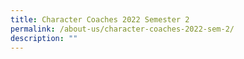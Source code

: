 ```yaml
---
title: Character Coaches 2022 Semester 2
permalink: /about-us/character-coaches-2022-sem-2/
description: ""
---
```

